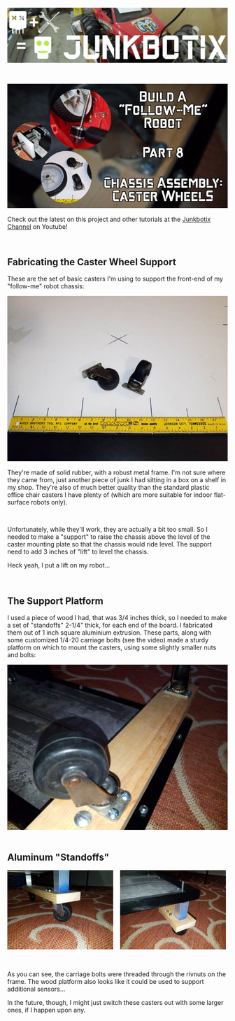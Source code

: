 ![Junkbotix Banner](./images/banner-1024px.jpg)

<br>

[![Part 8](./images/caster-wheels-720px.jpg)](https://www.youtube.com/watch?v=TpHtpjgv2SM)

Check out the latest on this project and other tutorials at the [Junkbotix Channel](https://www.youtube.com/channel/UCNxQ47xBEYjD-mey_lxj9Aw) on Youtube!

<br>

## Fabricating the Caster Wheel Support

These are the set of basic casters I'm using to support the front-end of my "follow-me" robot chassis:

<img src="./images/casters-size-720px.jpg" width="" />

They're made of solid rubber, with a robust metal frame. I'm not sure where they came from, just another piece of junk I had sitting in a box on a shelf in my shop. They're also of much better quality than the standard plastic office chair casters I have plenty of (which are more suitable for indoor flat-surface robots only).

<br>

Unfortunately, while they'll work, they are actually a bit too small. So I needed to make a "support" to raise the chassis above the level of the caster mounting plate so that the chassis would ride level. The support need to add 3 inches of "lift" to level the chassis.

Heck yeah, I put a lift on my robot...

<br>

## The Support Platform

I used a piece of wood I had, that was 3/4 inches thick, so I needed to make a set of "standoffs" 2-1/4" thick, for each end of the board. I fabricated them out of 1 inch square aluminium extrusion. These parts, along with some customized 1/4-20 carriage bolts (see the video) made a sturdy platform on which to mount the casters, using some slightly smaller nuts and bolts:

<img src="./images/casters-front-closeup-720px.jpg" width="" />

<br>
<br>

## Aluminum "Standoffs"

<img src="./images/rh-caster-low-angle-720px.jpg" width="48%" />&nbsp;&nbsp;&nbsp;&nbsp;<img src="./images/rh-caster-standoff-720px.jpg" width="48%" />

<br>

As you can see, the carriage bolts were threaded through the rivnuts on the frame. The wood platform also looks like it could be used to support additional sensors...

In the future, though, I might just switch these casters out with some larger ones, if I happen upon any.